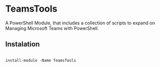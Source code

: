 # TeamsTools

A PowerShell Module, that includes a collection of scripts to expand on Managing Microsoft Teams with PowerShell.<!---->



## Instalation

```powershell 

install-module -Name TeamsTools

```